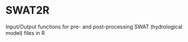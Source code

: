 SWAT2R
======

Input/Output functions for pre- and post-processing SWAT (hydrological model) files in R